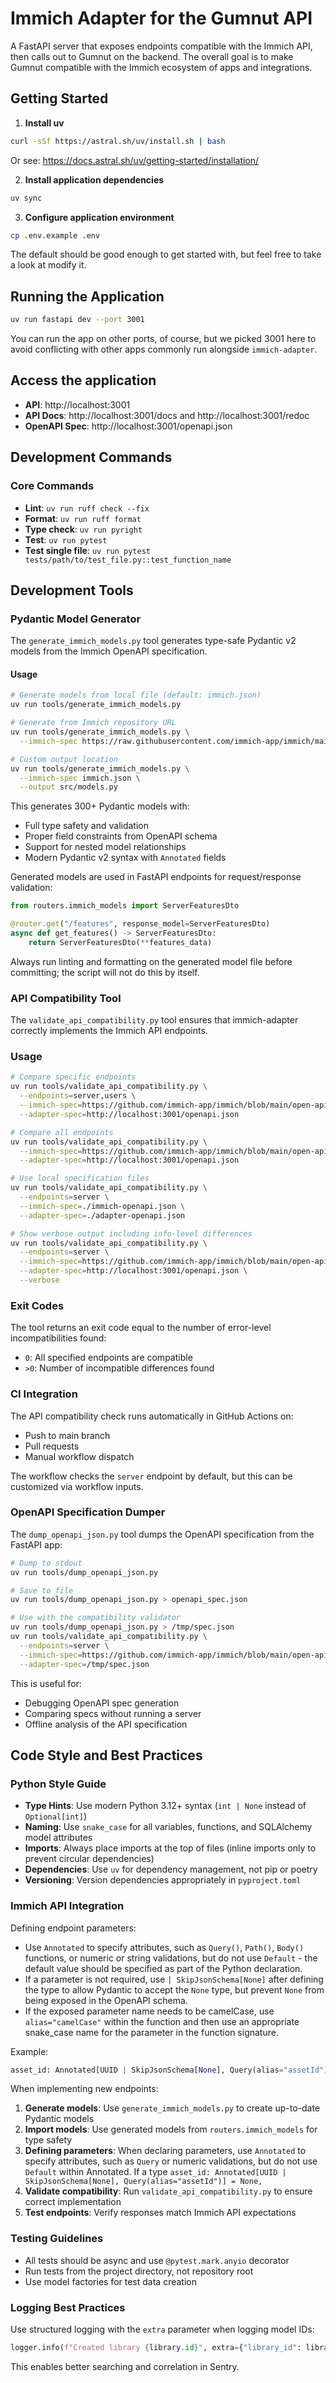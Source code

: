 # Immich Adapter for the Gumnut API

A FastAPI server that exposes endpoints compatible with the Immich API,
then calls out to Gumnut on the backend. The overall goal is to make
Gumnut compatible with the Immich ecosystem of apps and integrations.

## Getting Started

1. **Install uv**

```bash
curl -sSf https://astral.sh/uv/install.sh | bash
```

Or see: https://docs.astral.sh/uv/getting-started/installation/

2. **Install application dependencies**

```bash
uv sync
```

3. **Configure application environment**

```bash
cp .env.example .env
```

The default should be good enough to get started with, but feel free to take a look at modify it.

## Running the Application

```bash
uv run fastapi dev --port 3001
```

You can run the app on other ports, of course, but we picked 3001 here
to avoid conflicting with other apps commonly run alongside `immich-adapter`.

## Access the application

- **API**: http://localhost:3001
- **API Docs**: http://localhost:3001/docs and http://localhost:3001/redoc
- **OpenAPI Spec**: http://localhost:3001/openapi.json

## Development Commands

### Core Commands

- **Lint**: `uv run ruff check --fix`
- **Format**: `uv run ruff format`
- **Type check**: `uv run pyright`
- **Test**: `uv run pytest`
- **Test single file**: `uv run pytest tests/path/to/test_file.py::test_function_name`

## Development Tools

### Pydantic Model Generator

The `generate_immich_models.py` tool generates type-safe Pydantic v2 models from the Immich OpenAPI specification.

#### Usage

```bash
# Generate models from local file (default: immich.json)
uv run tools/generate_immich_models.py

# Generate from Immich repository URL
uv run tools/generate_immich_models.py \
  --immich-spec https://raw.githubusercontent.com/immich-app/immich/main/open-api/immich-openapi-specs.json

# Custom output location
uv run tools/generate_immich_models.py \
  --immich-spec immich.json \
  --output src/models.py
```

This generates 300+ Pydantic models with:

- Full type safety and validation
- Proper field constraints from OpenAPI schema
- Support for nested model relationships
- Modern Pydantic v2 syntax with `Annotated` fields

Generated models are used in FastAPI endpoints for request/response validation:

```python
from routers.immich_models import ServerFeaturesDto

@router.get("/features", response_model=ServerFeaturesDto)
async def get_features() -> ServerFeaturesDto:
    return ServerFeaturesDto(**features_data)
```

Always run linting and formatting on the generated model file before committing; the script will not do this by itself.

### API Compatibility Tool

The `validate_api_compatibility.py` tool ensures that immich-adapter correctly implements the Immich API endpoints.

### Usage

```bash
# Compare specific endpoints
uv run tools/validate_api_compatibility.py \
  --endpoints=server,users \
  --immich-spec=https://github.com/immich-app/immich/blob/main/open-api/immich-openapi-specs.json \
  --adapter-spec=http://localhost:3001/openapi.json

# Compare all endpoints
uv run tools/validate_api_compatibility.py \
  --immich-spec=https://github.com/immich-app/immich/blob/main/open-api/immich-openapi-specs.json \
  --adapter-spec=http://localhost:3001/openapi.json

# Use local specification files
uv run tools/validate_api_compatibility.py \
  --endpoints=server \
  --immich-spec=./immich-openapi.json \
  --adapter-spec=./adapter-openapi.json

# Show verbose output including info-level differences
uv run tools/validate_api_compatibility.py \
  --endpoints=server \
  --immich-spec=https://github.com/immich-app/immich/blob/main/open-api/immich-openapi-specs.json \
  --adapter-spec=http://localhost:3001/openapi.json \
  --verbose
```

### Exit Codes

The tool returns an exit code equal to the number of error-level incompatibilities found:

- `0`: All specified endpoints are compatible
- `>0`: Number of incompatible differences found

### CI Integration

The API compatibility check runs automatically in GitHub Actions on:

- Push to main branch
- Pull requests
- Manual workflow dispatch

The workflow checks the `server` endpoint by default, but this can be customized via workflow inputs.

### OpenAPI Specification Dumper

The `dump_openapi_json.py` tool dumps the OpenAPI specification from the FastAPI app:

```bash
# Dump to stdout
uv run tools/dump_openapi_json.py

# Save to file
uv run tools/dump_openapi_json.py > openapi_spec.json

# Use with the compatibility validator
uv run tools/dump_openapi_json.py > /tmp/spec.json
uv run tools/validate_api_compatibility.py \
  --endpoints=server \
  --immich-spec=https://github.com/immich-app/immich/blob/main/open-api/immich-openapi-specs.json \
  --adapter-spec=/tmp/spec.json
```

This is useful for:

- Debugging OpenAPI spec generation
- Comparing specs without running a server
- Offline analysis of the API specification

## Code Style and Best Practices

### Python Style Guide

- **Type Hints**: Use modern Python 3.12+ syntax (`int | None` instead of `Optional[int]`)
- **Naming**: Use `snake_case` for all variables, functions, and SQLAlchemy model attributes
- **Imports**: Always place imports at the top of files (inline imports only to prevent circular dependencies)
- **Dependencies**: Use `uv` for dependency management, not pip or poetry
- **Versioning**: Version dependencies appropriately in `pyproject.toml`

### Immich API Integration

Defining endpoint parameters:

- Use `Annotated` to specify attributes, such as `Query()`, `Path()`, `Body()` functions, or numeric or string validations, but do not use `Default` - the default value should be specified as part of the Python declaration.
- If a parameter is not required, use `| SkipJsonSchema[None]` after defining the type to allow Pydantic to accept the `None` type, but prevent `None` from being exposed in the OpenAPI schema. 
- If the exposed parameter name needs to be camelCase, use `alias="camelCase"` within the function and then use an appropriate snake_case name for the parameter in the function signature.

Example:
```python
asset_id: Annotated[UUID | SkipJsonSchema[None], Query(alias="assetId")] = None,
```

When implementing new endpoints:

1. **Generate models**: Use `generate_immich_models.py` to create up-to-date Pydantic models
2. **Import models**: Use generated models from `routers.immich_models` for type safety
3. **Defining parameters**: When declaring parameters, use `Annotated` to specify attributes, such as `Query` or numeric validations, but do not use `Default` within Annotated. If a type `asset_id: Annotated[UUID | SkipJsonSchema[None], Query(alias="assetId")] = None,`
4. **Validate compatibility**: Run `validate_api_compatibility.py` to ensure correct implementation
5. **Test endpoints**: Verify responses match Immich API expectations

### Testing Guidelines

- All tests should be async and use `@pytest.mark.anyio` decorator
- Run tests from the project directory, not repository root
- Use model factories for test data creation

### Logging Best Practices

Use structured logging with the `extra` parameter when logging model IDs:

```python
logger.info(f"Created library {library.id}", extra={"library_id": library.id})
```

This enables better searching and correlation in Sentry.

